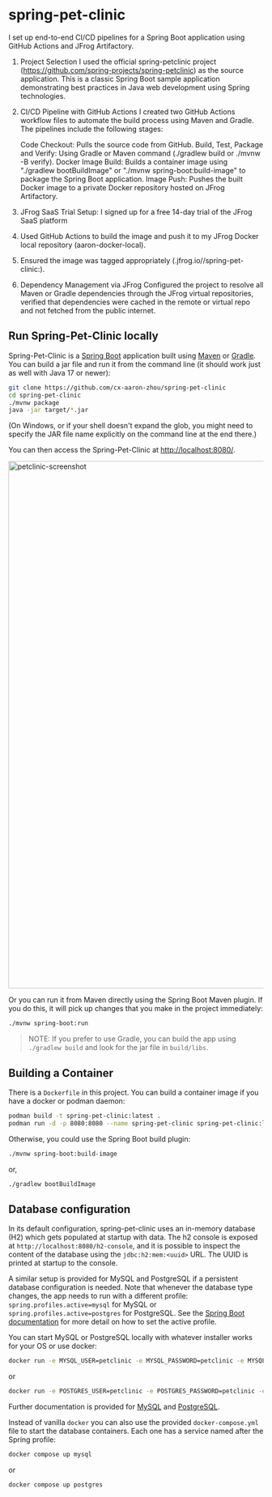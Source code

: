 # spring-pet-clinic
I set up end-to-end CI/CD pipelines for a Spring Boot application using GitHub Actions and JFrog Artifactory.

1. Project Selection
I used the official spring-petclinic project (https://github.com/spring-projects/spring-petclinic) as the source application. This is a classic Spring Boot sample application demonstrating best practices in Java web development using Spring technologies.

2. CI/CD Pipeline with GitHub Actions
I created two GitHub Actions workflow files to automate the build process using Maven and Gradle. The pipelines include the following stages:

    Code Checkout: Pulls the source code from GitHub.
    Build, Test, Package and Verify: Using Gradle or Maven command (./gradlew build or ./mvnw -B verify).
    Docker Image Build: Builds a container image using "./gradlew bootBuildImage" or "./mvnw spring-boot:build-image" to package the Spring Boot application.
    Image Push: Pushes the built Docker image to a private Docker repository hosted on JFrog Artifactory.

3. JFrog SaaS Trial Setup: I signed up for a free 14-day trial of the JFrog SaaS platform

4. Used GitHub Actions to build the image and push it to my JFrog Docker local repository (aaron-docker-local).

5. Ensured the image was tagged appropriately (<instance>.jfrog.io/<repo>/spring-pet-clinic:<version>).

6. Dependency Management via JFrog
Configured the project to resolve all Maven or Gradle dependencies through the JFrog virtual repositories, verified that dependencies were cached in the remote or virtual repo and not fetched from the public internet.

## Run Spring-Pet-Clinic locally

Spring-Pet-Clinic is a [Spring Boot](https://spring.io/guides/gs/spring-boot) application built using [Maven](https://spring.io/guides/gs/maven/) or [Gradle](https://spring.io/guides/gs/gradle/). You can build a jar file and run it from the command line (it should work just as well with Java 17 or newer):

```bash
git clone https://github.com/cx-aaron-zhou/spring-pet-clinic
cd spring-pet-clinic
./mvnw package
java -jar target/*.jar
```

(On Windows, or if your shell doesn't expand the glob, you might need to specify the JAR file name explicitly on the command line at the end there.)

You can then access the Spring-Pet-Clinic at <http://localhost:8080/>.

<img width="1042" alt="petclinic-screenshot" src="https://cloud.githubusercontent.com/assets/838318/19727082/2aee6d6c-9b8e-11e6-81fe-e889a5ddfded.png">

Or you can run it from Maven directly using the Spring Boot Maven plugin. If you do this, it will pick up changes that you make in the project immediately:

```bash
./mvnw spring-boot:run
```

> NOTE: If you prefer to use Gradle, you can build the app using `./gradlew build` and look for the jar file in `build/libs`.

## Building a Container

There is a `Dockerfile` in this project. You can build a container image if you have a docker or podman daemon:

```bash
podman build -t spring-pet-clinic:latest .
podman run -d -p 8080:8080 --name spring-pet-clinic spring-pet-clinic:latest
```

Otherwise, you could use the Spring Boot build plugin:

```bash
./mvnw spring-boot:build-image
```

or,

```bash
./gradlew bootBuildImage
```

## Database configuration

In its default configuration, spring-pet-clinic uses an in-memory database (H2) which
gets populated at startup with data. The h2 console is exposed at `http://localhost:8080/h2-console`,
and it is possible to inspect the content of the database using the `jdbc:h2:mem:<uuid>` URL. The UUID is printed at startup to the console.

A similar setup is provided for MySQL and PostgreSQL if a persistent database configuration is needed. Note that whenever the database type changes, the app needs to run with a different profile: `spring.profiles.active=mysql` for MySQL or `spring.profiles.active=postgres` for PostgreSQL. See the [Spring Boot documentation](https://docs.spring.io/spring-boot/how-to/properties-and-configuration.html#howto.properties-and-configuration.set-active-spring-profiles) for more detail on how to set the active profile.

You can start MySQL or PostgreSQL locally with whatever installer works for your OS or use docker:

```bash
docker run -e MYSQL_USER=petclinic -e MYSQL_PASSWORD=petclinic -e MYSQL_ROOT_PASSWORD=root -e MYSQL_DATABASE=petclinic -p 3306:3306 mysql:9.2
```

or

```bash
docker run -e POSTGRES_USER=petclinic -e POSTGRES_PASSWORD=petclinic -e POSTGRES_DB=petclinic -p 5432:5432 postgres:17.5
```

Further documentation is provided for [MySQL](https://github.com/spring-projects/spring-petclinic/blob/main/src/main/resources/db/mysql/petclinic_db_setup_mysql.txt)
and [PostgreSQL](https://github.com/spring-projects/spring-petclinic/blob/main/src/main/resources/db/postgres/petclinic_db_setup_postgres.txt).

Instead of vanilla `docker` you can also use the provided `docker-compose.yml` file to start the database containers. Each one has a service named after the Spring profile:

```bash
docker compose up mysql
```

or

```bash
docker compose up postgres
```
